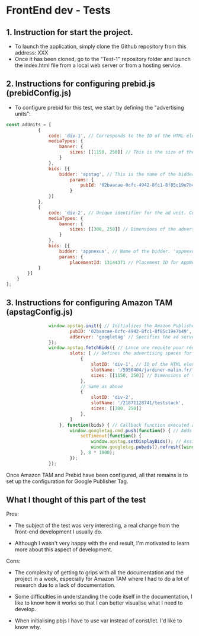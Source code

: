 # FrontEnd dev - Tests

## 1. Instruction for start the project.

- To launch the application, simply clone the Github repository from this address: XXX 
- Once it has been cloned, go to the "Test-1" repository folder and launch the index.html file from a local web server or from a hosting service. 

## 2. Instructions for configuring prebid.js (prebidConfig.js)

- To configure prebid for this test, we start by defining the "advertising units":


```js
const adUnits = [
            {
                code: 'div-1', // Corresponds to the ID of the HTML element where the ad will be rendered
                mediaTypes: {
                    banner: {
                        sizes: [[1150, 250]] // This is the size of the advert, in this case a banner measuring 1150x250 pixels.
                    }
                },
                bids: [{
                    bidder: 'apstag', // This is the name of the bidder, "apstag" stands for Amazon Publisher Service Tag
                        params: {
                            pubId: '02baacae-0cfc-4942-8fc1-8f85c19e7b49', // Publisher ID for Amazon. 
                        }
                }]
            },
            {
                code: 'div-2', // Unique identifier for the ad unit. Corresponds to the ID of the HTML element where the ad will be rendered.
                mediaTypes: {
                    banner: {
                        sizes: [[300, 250]] // Dimensions of the advertising unit. Here, we're talking about a 300x250 pixel banner.
                    }
                },
                bids: [{
                    bidder: 'appnexus', // Name of the bidder. 'appnexus' refers to the AppNexus auction platform.
                    params: {
                        placementId: 13144371 // Placement ID for AppNexus. Unique identifier provided by AppNexus for this advertising placement.
            }
        }]
    }
];
```

## 3. Instructions for configuring Amazon TAM (apstagConfig.js)

```js
                window.apstag.init({ // Initializes the Amazon Publisher Services (Apstag) configuration.
                        pubID: '02baacae-0cfc-4942-8fc1-8f85c19e7b49', // Publisher's unique identifier assigned to the APS account
                        adServer: 'googletag' // Specifies the ad server to be used.
                });
                window.apstag.fetchBids({ // Lance une requête pour récupérer les enchères d'APS.
                        slots: [ // Defines the advertising spaces for which bids will be collected.
                            {
                                slotID: 'div-1', // ID of the HTML element where the ad will be displayed.
                                slotName: '/5950404/jardiner-malin.fr/fiche-jardinage_1', // Unique path for the ad placement. It corresponds to the path defined in Google Ad Manager.
                                sizes: [[1150, 250]] // Dimensions of the advertising space.
                            },
                            // Same as above
                            {
                                slotID: 'div-2',
                                slotName: '/21871128741/teststack',
                                sizes: [[300, 250]]
                            },
                        ]
                    }, function(bids) { // Callback function executed after recovering bids.
                        window.googletag.cmd.push(function() { // Adds a function to the Google Publisher Tag command queue. It will be executed as soon as GPT is ready.
                            setTimeout(function() {
                                window.apstag.setDisplayBids(); // Assigns recovered bids to the defined slots.
                                window.googletag.pubads().refresh([window.slot]); // Refreshes the ads in the specified advertising spaces.
                            }, 8 * 1000);
                        });
                });
```

Once Amazon TAM and Prebid have been configured, all that remains is to set up the configuration for Google Publisher Tag.


## What I thought of this part of the test

Pros: 
- The subject of the test was very interesting, a real change from the front-end development I usually do.  

- Although I wasn't very happy with the end result, I'm motivated to learn more about this aspect of development.

Cons: 

- The complexity of getting to grips with all the documentation and the project in a week, especially for Amazon TAM where I had to do a lot of research due to a lack of documentation. 

- Some difficulties in understanding the code itself in the documentation, I like to know how it works so that I can better visualise what I need to develop.

- When initialising pbjs I have to use var instead of const/let. I'd like to know why.


